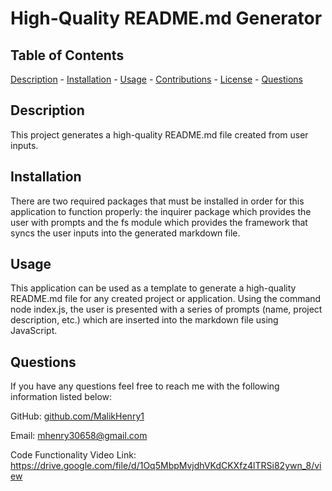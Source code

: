 # High-Quality README.md Generator
 

  ## Table of Contents
  [Description](#description)
    - [Installation](#installation)
    - [Usage](#usage)
    - [Contributions](#contributions)
    - [License](#license)
    - [Questions](#questions)

  ## Description 
  
  This project generates a high-quality README.md file created from user inputs.
    
  ## Installation 
  
  There are two required packages that must be installed in order for this application to function properly: the inquirer package which provides the user with prompts and the fs module which provides the framework that syncs the user inputs into the generated markdown file.

  ## Usage 
  
  This application can be used as a template to generate a high-quality README.md file for any created project or application. Using the command 
  node index.js, the user is presented with a series of prompts (name, project description, etc.) which are inserted into the markdown file using 
  JavaScript.

  ## Questions
  If you have any questions feel free to reach me with the following information listed below:

  GitHub: [github.com/MalikHenry1](mailto:github.com/MalikHenry1)
  
  Email: mhenry30658@gmail.com

  Code Functionality Video Link:  https://drive.google.com/file/d/1Oq5MbpMvjdhVKdCKXfz4lTRSi82ywn_8/view

